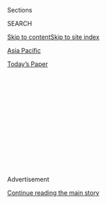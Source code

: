 <div id="app">

<div>

<div>

<div>

<div class="NYTAppHideMasthead css-1q2w90k e1suatyy0">

<div class="section css-ui9rw0 e1suatyy2">

<div class="css-eph4ug er09x8g0">

<div class="css-6n7j50">

</div>

<span class="css-1dv1kvn">Sections</span>

<div class="css-10488qs">

<span class="css-1dv1kvn">SEARCH</span>

</div>

[Skip to content](#site-content)[Skip to site index](#site-index)

</div>

<div id="masthead-section-label" class="css-1wr3we4 eaxe0e00">

[Asia
Pacific](https://www.nytimes3xbfgragh.onion/section/world/asia)

</div>

<div class="css-10698na e1huz5gh0">

</div>

</div>

<div id="masthead-bar-one" class="section hasLinks css-15hmgas e1csuq9d3">

<div class="css-uqyvli e1csuq9d0">

</div>

<div class="css-1uqjmks e1csuq9d1">

</div>

<div class="css-9e9ivx">

[](https://myaccount.nytimes3xbfgragh.onion/auth/login?response_type=cookie&client_id=vi)

</div>

<div class="css-1bvtpon e1csuq9d2">

[Today’s
Paper](https://www.nytimes3xbfgragh.onion/section/todayspaper)

</div>

</div>

</div>

</div>

<div data-aria-hidden="false">

<div id="site-content" data-role="main">

<div>

<div class="css-1aor85t" style="opacity:0.000000001;z-index:-1;visibility:hidden">

<div class="css-1hqnpie">

<div class="css-epjblv">

<span class="css-17xtcya">[Asia
Pacific](/section/world/asia)</span><span class="css-x15j1o">|</span><span class="css-fwqvlz">트럼프가
물려받은 유산: 북한 미사일에 대응하는 비밀
사이버전(戰)</span>

</div>

<div class="css-k008qs">

<div class="css-1iwv8en">

<span class="css-18z7m18"></span>

<div>

</div>

</div>

<span class="css-1n6z4y">https://nyti.ms/2lHSeJV</span>

<div class="css-1705lsu">

<div class="css-4xjgmj">

<div class="css-4skfbu" data-role="toolbar" data-aria-label="Social Media Share buttons, Save button, and Comments Panel with current comment count" data-testid="share-tools">

  - 
  - 
  - 
  - 
    
    <div class="css-6n7j50">
    
    </div>

  - 

</div>

</div>

</div>

</div>

</div>

</div>

<div class="css-13pd83m">

</div>

<div id="top-wrapper" class="css-1sy8kpn">

<div id="top-slug" class="css-l9onyx">

Advertisement

</div>

[Continue reading the main
story](#after-top)

<div class="ad top-wrapper" style="text-align:center;height:100%;display:block;min-height:250px">

<div id="top" class="place-ad" data-position="top" data-size-key="top">

</div>

</div>

<div id="after-top">

</div>

</div>

<div id="sponsor-wrapper" class="css-1hyfx7x">

<div id="sponsor-slug" class="css-19vbshk">

Supported by

</div>

[Continue reading the main
story](#after-sponsor)

<div id="sponsor" class="ad sponsor-wrapper" style="text-align:center;height:100%;display:block">

</div>

<div id="after-sponsor">

</div>

</div>

<div class="css-1vkm6nb ehdk2mb0">

# 트럼프가 물려받은 유산: 북한 미사일에 대응하는 비밀 사이버전(戰)

</div>

<div class="css-79elbk" data-testid="photoviewer-wrapper">

<div class="css-z3e15g" data-testid="photoviewer-wrapper-hidden">

</div>

<div class="css-1a48zt4 ehw59r15" data-testid="photoviewer-children">

![<span class="css-16f3y1r e13ogyst0" data-aria-hidden="true">평안북도에 있는
미사일 시험장을 방문한 김정은 북한 노동당 위원장의 사진을 북한 정부가 공개했다. 전문가들은 김 위원장 뒤로 보이는 한
쌍의 엔진이 대륙간 탄도 미사일을 발사할 수 있는 화력을 갖춘 것으로 보고
있다.</span><span class="css-cnj6d5 e1z0qqy90" itemprop="copyrightHolder"><span class="css-1ly73wi e1tej78p0">Credit...</span><span><span>사진:
조선중앙통신,
로이터</span></span></span>](https://static01.graylady3jvrrxbe.onion/images/2017/01/14/science/14MISSILE1-ko/14MISSILE1-articleInline.jpg?quality=75&auto=webp&disable=upscale)

</div>

</div>

<div class="css-xt80pu e12qa4dv0">

<div class="css-18e8msd">

<div class="css-vp77d3 epjyd6m0">

<div class="css-1baulvz">

By [<span class="css-1baulvz" itemprop="name">David E.
Sanger</span>](http://www.nytimes3xbfgragh.onion/by/david-e-sanger) and
[<span class="css-1baulvz last-byline" itemprop="name">William J.
Broad</span>](http://www.nytimes3xbfgragh.onion/by/william-j-broad)

</div>

</div>

  - March 4,
    2017

  - 
    
    <div class="css-4xjgmj">
    
    <div class="css-d8bdto" data-role="toolbar" data-aria-label="Social Media Share buttons, Save button, and Comments Panel with current comment count" data-testid="share-tools">
    
      - 
      - 
      - 
      - 
        
        <div class="css-6n7j50">
        
        </div>
    
      - 
    
    </div>
    
    </div>

</div>

<div class="css-tk9fsr">

[Read in
English](https://www.nytimes3xbfgragh.onion/2017/03/04/world/asia/north-korea-missile-program-sabotage.html "Read in English")[阅读简体中文版](http://cn.nytimes3xbfgragh.onion/usa/20170304/north-korea-missile-program-sabotage/ "Read in Simplified Chinese")

</div>

</div>

<div class="section meteredContent css-1r7ky0e" name="articleBody" itemprop="articleBody">

<div class="css-1fanzo5 StoryBodyCompanionColumn">

<div class="css-53u6y8">

3년 전, 버락 오바마 대통령은 펜타곤(국방부) 각료들에게 북한의 미사일 개발과 관련, 미국의 사이버 및 전자 공격력의 수준을
끌어올리라고 지시했다. 북한이 시험발사를 할 경우 몇 초 안에 그 시도를 무력화하기 위한 의도였다.

곧 수많은 북한의 군사용 로켓들은 시험발사 후 폭발해 궤도를 이탈하며 공중에서 분해되고 바다로 떨어졌다. 이러한 조치를 옹호하는
이들은 이런 목표 공격 덕에 미국의 대(對)미사일 방어 능력이 한층 강화됐으며 북한이 미국 본토의 도시를 핵무기를 탑재한
대륙간탄도미사일(ICBM)로 타격할 수 있는 능력을 갖출 수 있는 시점을 수년 이후로 미룰 수 있었다고 말한다.

그러나 다른 전문가들은 이러한 새로운 시도에 회의적이다. 그들은 미사일 개발과 제조 과정에서의 오류나 불만을 품은 내부 분자들,
혹은 순수하게 능력이 없기 때문에 미사일들이 엉망이 된 거라고 주장한다. 지난 8개월간 북한은 세 개의 중거리 로켓을 발사할
수 있었다는 데 그들은 주목한다. 그리고 북한의 지도자인 김정은 노동당 위원장은 지금 그의 정권이 최초 ICBM 시험 발사의
“준비 사업이 마감 단계”에 있다고 주장했다. 허풍일 수도 있지만 아닐 수도 있다.

</div>

</div>

<div class="css-1fanzo5 StoryBodyCompanionColumn">

<div class="css-53u6y8">

오바마 정부와 트럼프 정부의 관료들과의 인터뷰뿐 아니라 광범위하지만 잘 알려지지는 않은 공개 기록 검토를 통해 펜타곤의 방해
공작을 들여다본 결과, 미국은 북한의 핵·미사일 프로그램에 효과적으로 대응할 만한 능력을 아직 갖추지 못하고 있음이
드러났다. 이런 위협은 많은 전문가들이 예상했던 것보다 훨씬 더 끈질긴 것으로 뉴욕타임스(NYT) 취재 결과 드러났다.
이런 위험 때문에 오바마 대통령이 임기를 마치며 트럼프 대통령에게 북한의 핵·미사일 위협이 그가 직면하게 될 가장 급박한
문제가 될 것이라고 경고한
것이다.

</div>

</div>

<div style="max-width:100%;margin:0 auto">

<div class="css-17dprlf" data-id="100000004969263" data-slug="north-korea-ranges-ko" style="max-width:1050px">

</div>

</div>

<div class="css-1fanzo5 StoryBodyCompanionColumn">

<div class="css-53u6y8">

트럼프 대통령은 북한의 위협에 대해 공격적으로 대처하는 방법을 우선시하겠다는 신호를 보냈다. 김 위원장이 신년사에서 첫 경고를
보낸 뒤 트럼프가 “그럴 일은 없을 것\!”이라고 트위터 계정에서 밝히면서다. 하지만 전임 대통령이었던 오바마와
마찬가지로, 트럼프 역시 꽤나 불완전한 선택지에서 결정을 내려야 한다는 점을 신속히 깨닫고 있다.

그는 펜타곤의 사이버 및 전자전(戰) 능력을 향상시키라고 지시를 내릴 수도 있을 터이지만, 그렇다고 문제 해결이 보장되는 것은
아니다. 그는 북한이 핵과 미사일 개발을 중단하도록 북한과 협상을 시작할 수도 있겠지만, 그렇게 되면 꿈틀거리는 위협은
그대로 놔둔 채 일을 진행하게 된다. 그는 시험발사 장소를 직접 미사일로 타격할 준비를 할 수도 있는데, 이는 오바마 역시
고려했던 바이지만, 모든 목표물을 명중시킬 가능성은 작다. 그는 중국을 압박해 교역을 끊고 지원을 중단하도록 요구할 수 있겠지만,
중국은 항상 북한 체제의 붕괴로 이어질 수 있는 단계까지는 움직이지 않았다.

백악관 상황실에서 트럼프 대통령의 국가안보 팀의 2인자들이 회의를 연 건 두 번이었는데, 이 중 가장 최근에 회의가 열린 건
화요일이었다. 이 회의들에선 모든 위의 옵션들이 논의되었고 한국에 핵무기를 재배치함으로써 극적인 경고 효과를 낼 수도
있다는 가능성도 함께 거론됐다. 트럼프 정부 관계자들은 이러한 이슈들이 곧 트럼프 대통령과, 그의 최고위급 국가안보
담당자들에게 전달될 것이라고 말했다.

</div>

</div>

<div class="css-79elbk" data-testid="photoviewer-wrapper">

<div class="css-z3e15g" data-testid="photoviewer-wrapper-hidden">

</div>

<div class="css-1a48zt4 ehw59r15" data-testid="photoviewer-children">

![<span class="css-16f3y1r e13ogyst0" data-aria-hidden="true">북한 당국은 개발
중인 두 종류의 대륙간탄도미사일 중 하나인 KN-14의 사진을 배포했다. 사진은 지난 2015년 10월 평양에서 열린 열병식
장면.</span><span class="css-cnj6d5 e1z0qqy90" itemprop="copyrightHolder"><span class="css-1ly73wi e1tej78p0">Credit...</span><span>사진:
조선중앙통신,
로이터</span></span>](https://static01.graylady3jvrrxbe.onion/images/2017/01/14/science/14MISSILE2-ko/14MISSILE2-articleInline.jpg?quality=75&auto=webp&disable=upscale)

</div>

</div>

<div class="css-1fanzo5 StoryBodyCompanionColumn">

<div class="css-53u6y8">

사이버 및 전자 공격 강화를 추진하기 위한 결정은 지난 2014년 초, 오바마 대통령이 미국이 아이젠하워 대통령 시절부터 지금까지
3000억달러를 들여 개발해왔으며, 때로 ‘총알을 맞히는 총알’이라고 비유되는 대(對)미사일 체계가 미국 본토를 보호하는 핵심
목표를 달성하는 데 실패했다는 결론을 내리면서 시작됐다. 요격기의 비행 실험이 알래스카와 캘리포니아에서 진행됐는데 전반적인
실패율은 56% 정도였는데, 거의 완벽한 환경에서도 그랬다. 많은 전문가들은 마음속으로 이 시스템은 실제 전투 상황에선 더
비효율적이라고 우려했다.

그리하여 오바마 정부는 미사일을 파괴하기 위한 새로운 방식을 찾아나섰다. 그리고 오바마 정부가 찾은 것은 펜타곤이 “발사의 왼편”
공격이라는 별칭으로 불린 지시문을 전제로 오랜 기간 해온 실험이었다. 카운트다운 이전의 부분, 혹은 미사일이 발사대에 올려지거나
발사가 막 됐을 때 그 왼쪽을 조준하기에 이런 별칭이 붙었다. 수년간, 펜타곤의 최고위급 국장과 당국자들은 상대적으로 덜
관심을 끈 의회 증언이나 국방 관련 회의에서 이런 종류의 치밀한 공격을 공개적으로 옹호해왔다.

NYT의 취재는 지난봄에 시작됐다. 북한의 미사일 실패율이 치솟았을 때였다. NYT는 취재 과정에서 북한을 겨냥한 새로운
대(對)미사일 접근법을 호평하는 군 내 문서들을 발굴했는데, 일부의 경우 사진과 도표까지 첨부돼 있었으며, 가장 급박한
목표물이라고 적혀 있었다.

트럼프 대통령의 국가안보 당국자들과 지난해뿐 아니라 지난 며칠간 논의한 결과, NYT는 입수한 조치들의 세부사항은 밝히지 않기로
합의했다. 북한이 미국이 그들을 어떻게 패배시킬지를 알 수 있도록 하는 것은 막자는 취지다. 지난가을, 김 위원장이 미국이
북한의 발사를 막고 있는 것은 아닌지 알아보라고 지시를 했다는 소문이 파다했으며, 지난주 그는 고위급 안보 관련 담당자를
처형하기도 했다.

북한 미사일을 목표로 한 접근법은 미국과 이스라엘이 주도해 이란의 핵 개발에 대해 방해공작을 폈던 것과 일정 부분 비슷한 점이
있는데, 사이버 무기가 핵 위협을 무력화시키는 데 쓰였던 가장 치밀한 방법이었다는 점에서 그러하다. 하지만
‘스턱스넷(Stuxnet)’이라는 웜바이러스를 이란에 사용한 것은 곧 한계에 부딪혔다. 수년간 효과를 봤지만,
이란이 곧 눈치를 채고 복구를 했기 때문이다. 이후 이란은 상대적으로 다루기 더 쉬운 방법을 찾아냈다. 반복해서 공격을 받아도
견딜 수 있는 지하 핵농축 시설이다.

북한의 목표물은 미국에 더 큰 도전적인 존재다. 미사일은 복수의 발사장소에서 발사되며 이동식 발사대에 옮겨져 이동하는데 이는
적대국들을 기만하기 위한 치밀한 전략이다. 그들을 타격하기 위해서는 타이밍이
중요하다.

</div>

</div>

<div class="css-79elbk" data-testid="photoviewer-wrapper">

<div class="css-z3e15g" data-testid="photoviewer-wrapper-hidden">

</div>

<div class="css-1a48zt4 ehw59r15" data-testid="photoviewer-children">

<div class="css-1xdhyk6 erfvjey0">

<span class="css-1ly73wi e1tej78p0">Image</span>

<div class="css-zjzyr8">

<div data-testid="lazyimage-container" style="height:240.14035087719301px">

</div>

</div>

</div>

<span class="css-16f3y1r e13ogyst0" data-aria-hidden="true">2013년 7월,
평양에서 열린 열병식에서 이동식 발사대 차량에 실려 등장한 탄도 미사일 KN-08. 이동식 발사대는 동굴 속이나 지하에
숨기기 쉬워서 위치를 추적하거나 타격 목표를 잡기
어렵다.</span><span class="css-cnj6d5 e1z0qqy90" itemprop="copyrightHolder"><span class="css-1ly73wi e1tej78p0">Credit...</span><span>사진:
교도통신</span></span>

</div>

</div>

<div class="css-1fanzo5 StoryBodyCompanionColumn">

<div class="css-53u6y8">

북한 내부의 미사일 체계의 데이터를 조작하자는 치밀한 계획을 옹호하는 이들의 논리는 이랬다. 미국은 북한이 핵무기를 만들 수 있는
비밀을 알지 못하도록 막을 수 있는 노력을 했으나 이미 실패했고, 따라서 실제적 대안이 없다는 것이다. 이 나라가 대륙간 미사일을
개발하고 국제사회에 파괴적 무기를 선보이는 것을 막는 게 이제 남은 유일한 희망이라는 것이었다.

클린턴 정부 시절 국방장관을 지낸 윌리엄 페리는 최근 워싱턴에서 한 발표에서 “그들의 실험을 방해하는 것은 그들의 ICBM 개발을
중단시키는 데 있어서 상당히 효율적인 방법”이 될 것이라고 말했다.

## 개발에만 수십년

김씨 일가는 3대에 걸쳐 그들의 고장난, 혹은 실패한 국가가 스스로 핵무기를 갖고, 그 핵무기를 운반할 수 있는 수단인 미사일을
가질 수 있기를 꿈꿨다. 그들에게 이는 궁극적인 생존 전략이었다. 손에 핵을 쥔다면 그들은 한국에 의해 무너지거나 미국에 의해
침략을 당하거나, 중국에 의해 경제적으로 지배 당하지 않을 것이라는 게 김씨 일가의
계산이었다.

</div>

</div>

<div style="max-width:100%;margin:0 auto">

<div class="css-17dprlf" data-id="100000004969266" data-slug="north-korea-tests-ko" style="max-width:1050px">

</div>

</div>

<div class="css-1fanzo5 StoryBodyCompanionColumn">

<div class="css-53u6y8">

북한은 ICBM 개발을 수십 년 전부터 추진해왔다. 이것은 북한을 세운 김일성의 꿈이었다. 김일성은 6·25 전쟁 당시 미국이
북한에 핵무기를 쓰겠다는 위협을 가했던 것을 쓰라린 기억으로 가지고 있었다.

그의 꿈을 이룰 절호의 기회는 소비에트연방의 붕괴로 찾아왔다. 더 이상 쓸모없어진 러시아제 로켓 과학자들이 북한에서 일자리를 찾기
시작한 것이다. 곧 북한 미사일의 새 세대가 열리기 시작했고 이는 모두 소련 미사일의 복제품이었다. 실제로 발사 실험을 하는
경우는 드물었으나 미국의 전문가들은 북한이 어떻게 새로운 로켓 프로그램을 개발하는 데 있어서 부딪히기 마련인 실패를
피해 나가는 것처럼 보이는지 신기해했다. 미국 역시 1950년대 말 미사일 실험을 하면서 많은 실패를 맛보았다.

그 성공은 너무도 두드러졌기에 몬테레이의 미들베리 국제문제연구소는 2001년의 한 분석 보고서에서 평양의 기록은 “미사일 개발과
생산의 역사에 있어서 완벽하게 특별해 보인다.”고 썼을 정도다.

</div>

</div>

<div class="css-1fanzo5 StoryBodyCompanionColumn">

<div class="css-53u6y8">

이에 대응해 조지 W. 부시 대통령은 2002년 말 대(對) 미사일 요격부대를 알래스카와 캘리포니아에 배치하겠다고 발표했다. 이와
동시에 부시 대통령은 북한 미사일 부품의 기나긴 공급망에 침투하는 프로그램에 속도를 내면서 단점과 약점을 가미시켰다. 이는 미국이
이란에 대해서도 수년간 써온 방식이다.

## 오바마 시대, 더 커진 위협

오바마 대통령이 취임한 2009년 1월, 북한은 수백 개의 단거리와 중거리 미사일을 배치했는데 이는 러시아의 디자인을 따온
것이었다. 이어 북한은 이집트·리비아·파키스탄·시리아·아랍에미리트연합(UAE)·예멘에 스커드 미사일을 판매하면서
수십억 달러를 벌어들였다. 그러나 북한의 꿈은 탄두를 탑재한 채 훨씬 더 먼 거리를 날아갈 수 있는 차세대 미사일을
개발하는 것이었다.

오바마 정부 출범 첫해에 보고된 비밀 외교 전문에 의하면 힐러리 클린턴 국무장관은 고개를 드는 위협에 주목했다.

위키리크스에 의해 공개된 것 중 가장 놀라운 것 중 하나인 이 전문은 북한이 장거리 미사일 개발이라는 목표를 위해 수십 년 전
소련이 잠수함 용으로 개발한 원자핵융합반응 탄두 기술을 새롭게 연구하고 있음을 보고하고 있다.

그 이름은 R-27이다. 북한의 느리고 구식인 로켓이나 미사일과 달리, 이들은 크기가 작아서 땅굴에 숨길 수도 있고 트럭으로
위치를 이동시킬 수도 있었다. 이로써 취할 수 있는 이점은 분명했다. 이 미사일은 미국이 찾아내서 요격하는 것이 더
힘들 것이라는
점이다.

</div>

</div>

<div style="max-width:100%;margin:0 auto">

<div class="css-17dprlf" data-id="100000004969269" data-slug="north-korea-types-ko" style="max-width:1050px">

</div>

</div>

<div class="css-1fanzo5 StoryBodyCompanionColumn">

<div class="css-53u6y8">

“북한의 다음 목표는 이동이 가능한 ICBM을 개발해 세계 각 지역의 목표물을 위협할 수 있는 능력을 갖추는 것일 수 있다”는
것은 클린턴 장관이 사인하고 “기밀”이라고 적은 2009년 10월 전문의 내용이다.

그 다음해, 북한의 군사 퍼레이드에서 새로운 미사일 중 한 가지가 등장했다. 정보당국이 경고한 그대로였다.

2013년까지 북한 로켓은 새롭게 정기적으로 발사됐다. 그리고 그해 2월, 북한은 워싱턴을 경각시키는 핵실험을 감행했다. 이
핵실험을 모니터한 기록에 따르면 이 핵실험은 히로시마에 투하한 원자폭탄의 위력에 거의 맞먹는 폭발력을
과시했다.

</div>

</div>

<div class="css-79elbk" data-testid="photoviewer-wrapper">

<div class="css-z3e15g" data-testid="photoviewer-wrapper-hidden">

</div>

<div class="css-1a48zt4 ehw59r15" data-testid="photoviewer-children">

<div class="css-1xdhyk6 erfvjey0">

<span class="css-1ly73wi e1tej78p0">Image</span>

<div class="css-zjzyr8">

<div data-testid="lazyimage-container" style="height:500.63157894736844px">

</div>

</div>

</div>

<span class="css-16f3y1r e13ogyst0" data-aria-hidden="true">중거리 탄도 미사일
무수단이 2015년 평양에서 열린 열병식을 지나고
있다.</span><span class="css-cnj6d5 e1z0qqy90" itemprop="copyrightHolder"><span class="css-1ly73wi e1tej78p0">Credit...</span><span>사진:
교도통신</span></span>

</div>

</div>

<div class="css-1fanzo5 StoryBodyCompanionColumn">

<div class="css-53u6y8">

그 핵실험이 진행된 지 수일 후, 펜타곤은 캘리포니아와 알래스카의 대(對)미사일 요격기를 증강하겠다고 발표했다. 펜타곤은 또
“발사의 왼편(left of launch)”이라고 이름 붙인 프로그램을 개발하기 시작했는데, 이는 미사일이 발사되기
전에 미사일을 무력화하기 위한 프로그램으로, 그 미사일들을 파괴할 수 있는 가능성을 강화하는 것이 목표다. 합참의장인 마틴
뎀프시 장군이 이 프로그램을 발표했는데 그는 악성소프트웨어, 레이저 및 신호 교란 등을 의미하는 “사이버전과 에너지 및 전자
공격”이라는 표현을 썼다. 이런 모든 종류의 신기술은 적을 공격하는 기존의 방식에 덧붙여서 중요하고도 새로운 추가
사항이 됐다.

그는 북한을 한 번도 직접 언급하진 않았다. 그러나 뎀프시 장군의 관련 정책 보고서에 첨부된 지도 한 장은 북한의 미사일이 미국
본토를 향해 사정거리를 좁히고 있음을 보여준다. 곧, 의회에서의 증언과 워싱턴에서의 공개 세미나 등을 통해, 전·현직
당국자들과 주요 계약자 - 레이시언(Raytheon) - 이라는 군수기업은 “발사의 왼편” 기술에 대해
공개적으로 얘기하기 시작했는데, 특히 발사 순간에 사이버 및 전자 공격을 가하는 방식을 많이 언급했다.

한편 북한은 나름 특이한 무기를 개발하고 있었다. 북한은 미국과 한국의 군사훈련을 미사일에 대한 방해 공작을 펼쳤는데, 미사일을
포함한 유도 무기 전자파를 교란하는 방법을 썼다. 그리고 북한은 자신들의 사이버 능력을 특이한 장소에서 과시했는데, 바로
할리우드였다. 지난 2014년, 북한은 소니픽처스를 공격해 이 회사 컴퓨터 시스템의 70%가량을 파괴했다. 당시
전문가들은 북한의 기술적 진보에 대해 놀라움을 표했다.

지난달, 국방과학위원회가 오바마 정부 시절 펜타곤의 지시를 받고 사이버 공간의 취약성에 대해 작성한 보고서는 북한이 미국의
전력망을 무력화시킬 수 있는 능력을 습득하고 있을 수 있으며, “필수적인 미국의 공격 시스템을 위협하도록”
허용되어서는 안 될 것이라고도 경고했다.

## 비밀스러운 압력, 그리고 새로운 의혹들

뎀프시 장군이 공개 발표를 한 지 얼마 되지 않아 오바마 대통령과 그의 국방장관인 애쉬튼 카터는 회의들을 소집했다. 이 회의들은
하나의 질문에 초점이 맞춰졌다. ‘크래쉬(crash) 프로그램’이라고 불리는 이 프로그램이 ICBM 개발을 위해 전진하는
북한의 발걸음을 늦출 수 있을 것인가?

선택할 수 있는 가능성은 많았다. 일부는 뎀프시 장군이 만든 목록에서 나왔다. 오바마 대통령은 결국 펜타곤과 정보당국을 압박하면서
모든 노력을 경주하도록 했고, 이를 당국자들은 테스트가 완료되지 않은 기술에까지 손을 댈 수 있도록 격려하는 뜻으로 받아들였다.

</div>

</div>

<div class="css-1fanzo5 StoryBodyCompanionColumn">

<div class="css-53u6y8">

북한의 미사일 개발은 곧 놀라운 속도로 실패하기 시작했다. 일부 미사일은 물론 우연하게, 또는 의도적으로 파괴됐다. 북한이
개발하려는 기술은 새로운 디자인과 새 엔진을 장착한 다단식 로켓으로, 잘못될 경우 상상할 수 있는 모든 종류의
재앙을 가져올 수 있었다. 그러나 미국이 그러한 실패를 더 두드러지게 했다는 것이 대부분의 평가다.

증거는 숫자에서 찾을 수 있다. 북한이 클린턴 국무장관의 경고 이후 보란 듯 공개했던 무기인 ‘무수단’이라는 이름의 중장거리
미사일 발사실험의 대부분은 실패로 끝났고 로켓은 불에 타버렸다. 실패율은 대략 88%에 달한다.

그럼에도 불구하고 김정은은 그의 주요 목표를 향해 계속 나아갔다. 그 목표는 바로 대륙간탄도미사일(ICBM)이다. 지난 4월,
그는 거대한 시험발사대 옆에 서서 기술자들이 러시아에서 디자인한 R-27 엔진 한 쌍을 성공리에 발사한 것을 축하하는
모습을 사진으로 공개했다. 그 의도는 분명했다. 하나의 미사일에 두 개의 엔진을 같이 묶을 수 있다는 것은 미국에
탄두를 실은 ICBM을 날려보낼 수 있다는 의미다.

이어 지난 9월, 그는 북한 핵무기 사상 가장 성공적이라고 평가되는 실험을 했다. 이는 히로시마에 떨어진 원자탄보다 두 배는 더
큰 폭발력을 가진 것으로 평가됐다.

그의 다음 목표는 전문가들에 따르면 이 두 기술을 결합하는 것이며, 핵탄두를 소형화해서 대륙간 미사일에 탑재할 수 있도록 하는
것이다. 그렇게 되어야만 그는 그의 고립된 정부가 수천 마일 떨어진 미국의 도시들을 때릴 수 있는 노하우를 가지고 있다는
신빙성 있는 주장을 할 수 있게 되는 것이다.

오바마 대통령은 그의 임기 마지막 해에 공개적으로 북한이 모든 핵과 미사일 실험을 통해 - 실패로 끝난 실험을 포함해서 - 그의
목표에 조금씩 가까워지고 있다고 자주 말했다. 그의 참모들은 사적인 자리에서 그가 점점 더 북한의 개발 속도에 불쾌감을
표시했다고 전했다.

임기 말, 단지 몇 개월을 남겨두고 그는 그의 참모들에게 새로운 접근법을 시도해볼 것을 종용했다. 한 회의에서 그는 만약 효과가
있다고 생각이 된다면 북한의 지도부와 무기 관련 장소를 직접 목표로 삼았을 수도 있다고 말했다. 그러나 오바마 대통령과 그의
참모들이 알고 있었듯, 그것은 소용 없는 위협이었다. 북한의 지도자들이나 무기들의 소재를 제때 파악하는 것은 거의 불가능에
가까우며, 목표를 놓칠 경우, 한반도의 또 다른 전쟁이 발발할 가능성을 포함해 미국이 감수해야 할 위험은
막대했다.

## 트럼프가 내려야 할 어려운 결정들

</div>

</div>

<div class="css-79elbk" data-testid="photoviewer-wrapper">

<div class="css-z3e15g" data-testid="photoviewer-wrapper-hidden">

</div>

<div class="css-1a48zt4 ehw59r15" data-testid="photoviewer-children">

<div class="css-1xdhyk6 erfvjey0">

<span class="css-1ly73wi e1tej78p0">Image</span>

<div class="css-zjzyr8">

<div data-testid="lazyimage-container" style="height:258.4561403508772px">

</div>

</div>

</div>

<span class="css-16f3y1r e13ogyst0" data-aria-hidden="true">북한 관영 통신사가
지난해 6월 무수단 미사일의 성공적인 발사 소식을 보도하며 내건 사진. 무수단 미사일은 총 여덟 차례 시험발사 결과
실패율이 88%로 상당히 높았다. 미군의 교란 작전이 성과가 있었음을 암시한다. 이와는 대조적으로, 무수단 미사일의
원천 기술로 제작된 구소련 잠수함 미사일의 발사시험 실패율은 13%에
불과하다.</span><span class="css-cnj6d5 e1z0qqy90" itemprop="copyrightHolder"><span class="css-1ly73wi e1tej78p0">Credit...</span><span>사진:
조선중앙통신, 로이터</span></span>

</div>

</div>

<div class="css-1fanzo5 StoryBodyCompanionColumn">

<div class="css-53u6y8">

대통령 후보 시절, 트럼프는 “우리의 사이버 대응은 너무 구식이다”라는 불만을 터뜨린 적이 있는데, 이 말은 수십억 달러를 들여
대통령에게 정보수집 및 사이버공격 관련 새로운 선택지를 제공해온 미국사이버사령부와 국가안전국(NSA)의 관리들을 초조하게
만들었다. 이제, 트럼프는 이러한 당국의 노력을 더 지원할 것인가, 아니면 지원 규모를 줄일 것인가라는 문제에 즉시
답을 내놓아야 한다.

적대국의 발사 능력을 추적하겠다는 결정은 향후 의도하지 않은 결과를 가져올 수 있다고 전문가들은 경고한다. 만약 미국이 핵 발사
시스템에 대항하기 위한 방법으로 사이버 무기를 사용한다면, 북한과 같은 위협적인 곳에 대한 것이라고 하더라도, 러시아와 중국도
같은 조치를 취할 수 있는 자유가 있다고 느낄 것이며, 미국의 미사일을 목표로 삼을 수도 있다. 일부 전략가들은 모든 핵 시스템은
사이버 공격이 닿을 수 없는 곳에 있다고도 주장한다. 그렇지 않다면, 만약 핵보유국이 만약 비밀리에 적국의 원자력 통제력을
무력화하려고 할 경우, 선제공격을 감행할 위험을 감수하는 것에 더 큰 유혹을 느낄 수도 있다.

스탠포드 대학의 정보 및 사이버안보 전문가인 에이미 지가트는 자신이 현재 미국이 어떤 방향으로 노력을 하고 있는지는 잘 모른다고
전제하면서 이렇게 말했다. “위협 수위가 높기 때문에 긴박한 상황이라는 점은 이해된다. 하지만 지금으로부터 30년 후, 우리는
그 결정이 매우, 매우 위험한 것이었다고 결론을 내릴지도 모를 일이다.”

트럼프 대통령의 참모들은 모든 옵션이 테이블 위에 있다고 말한다. 중국은 최근 북한으로부터의 석탄 수입을 중단하는 조치를 했지만
미국 정부는 중국의 영향력 아래 있는 은행들에 은닉된 것으로 알려져 있는 김씨 일가의 자산을 동결시킬 방법도 검토하고 있다.
중국은 이미 한국에 고고도미사일방어(THAAD·사드) 체계를 배치하는 것에 반대하고 나섰다. 트럼프의 참모들은 그러나 그런
방어체계의 추가 배치를 요구할지도 모르는 상황이다.

백악관은 또한 선제타격 옵션도 검토하고 있다고 트럼프 정부의 고위급 관계자는 전했다. 이는 물론 북한에 산악지대가 많고 땅 속
깊이 묻힌 터널과 벙커들이 상당수라는 점을 고려할 때 상당히 위험 수위가 높은 옵션이다. 약 25년 전 한국에서 철수시켰던
미국의 전략적 핵무기를 한국에 재배치하는 것 역시 북한과의 무기 배치 경쟁을 촉발시키는 조치일 수도 있지만, 검토되고 있다.

트럼프 대통령은 북한이 ICBM 위협에 대해 “그럴 일은 없다\!”고 트위터에 올린 것은 어쩌면 더 큰 종류의 갈등이 꿈틀대고
있다는 것을 의미한다.

카네기국제평화재단의 핵 문제 전문가인 제임스 M. 액튼은 최근 “트럼프가 실제로 어떤 의도를 갖고 있는지는 모르겠다.”고
전제하면서도 “그 트윗은 ‘레드라인’으로 보일 수도 있는데, 그렇다고 한다면 그의 신뢰도에 대한 잠재적인
테스트가 될 수도 있을 것”이라고 말했다.

</div>

</div>

</div>

<div>

</div>

<div>

</div>

<div>

</div>

<div>

<div id="bottom-wrapper" class="css-1ede5it">

<div id="bottom-slug" class="css-l9onyx">

Advertisement

</div>

[Continue reading the main
story](#after-bottom)

<div id="bottom" class="ad bottom-wrapper" style="text-align:center;height:100%;display:block;min-height:90px">

</div>

<div id="after-bottom">

</div>

</div>

</div>

</div>

</div>

## Site Index

<div>

</div>

## Site Information Navigation

  - [© <span>2020</span> <span>The New York Times
    Company</span>](https://help.nytimes3xbfgragh.onion/hc/en-us/articles/115014792127-Copyright-notice)

<!-- end list -->

  - [NYTCo](https://www.nytco.com/)
  - [Contact
    Us](https://help.nytimes3xbfgragh.onion/hc/en-us/articles/115015385887-Contact-Us)
  - [Work with us](https://www.nytco.com/careers/)
  - [Advertise](https://nytmediakit.com/)
  - [T Brand Studio](http://www.tbrandstudio.com/)
  - [Your Ad
    Choices](https://www.nytimes3xbfgragh.onion/privacy/cookie-policy#how-do-i-manage-trackers)
  - [Privacy](https://www.nytimes3xbfgragh.onion/privacy)
  - [Terms of
    Service](https://help.nytimes3xbfgragh.onion/hc/en-us/articles/115014893428-Terms-of-service)
  - [Terms of
    Sale](https://help.nytimes3xbfgragh.onion/hc/en-us/articles/115014893968-Terms-of-sale)
  - [Site
    Map](https://spiderbites.nytimes3xbfgragh.onion)
  - [Help](https://help.nytimes3xbfgragh.onion/hc/en-us)
  - [Subscriptions](https://www.nytimes3xbfgragh.onion/subscription?campaignId=37WXW)

</div>

</div>

</div>

</div>
